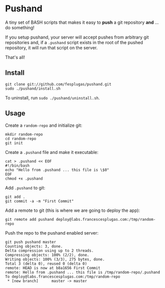 Pushand
=======

A tiny set of BASH scripts that makes it easy to **push** a git
repository **and** ... do something!

If you setup pushand, your server will accept pushes from arbitrary git
repositories and, if a `.pushand` script exists in the root of the
pushed repository, it will run that script on the server.

That's all!


Install
-------

    git clone git://github.com/fesplugas/pushand.git
    sudo ./pushand/install.sh

To uninstall, run `sudo ./pushand/uninstall.sh`.


Usage
-----

Create a `random-repo` and initialize git:

    mkdir random-repo
    cd random-repo
    git init

Create a `.pushand` file and make it executable:

    cat > .pushand << EOF
    #!/bin/bash
    echo "Hello from .pushand ... this file is \$0"
    EOF
    chmod +x .pushand

Add `.pushand` to git:

    git add .
    git commit -a -m "First Commit"

Add a remote to git (this is where we are going to deploy the app):

    git remote add pushand deploy@labs.francescesplugas.com:/tmp/random-repo

Push the repo to the pushand enabled server:

    git push pushand master
    Counting objects: 3, done.
    Delta compression using up to 2 threads.
    Compressing objects: 100% (2/2), done.
    Writing objects: 100% (3/3), 275 bytes, done.
    Total 3 (delta 0), reused 0 (delta 0)
    remote: HEAD is now at b8a1656 First Commit
    remote: Hello from .pushand ... this file is /tmp/random-repo/.pushand
    To deploy@labs.francescesplugas.com:/tmp/random-repo
     * [new branch]      master -> master
